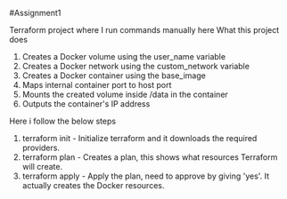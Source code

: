 #Assignment1

Terraform project where I run commands manually here
What this project does
1. Creates a Docker volume using the user_name variable
2. Creates a Docker network using the custom_network variable
3. Creates a Docker container using the base_image
4. Maps internal container port to host port
5. Mounts the created volume inside /data in the container
6. Outputs the container's IP address

Here i follow the below steps
1. terraform init - Initialize terraform and it downloads the required providers.
2. terraform plan - Creates a plan, this shows what resources Terraform will create.
3. terraform apply - Apply the plan, need to approve by giving 'yes'. It actually creates the Docker resources.
